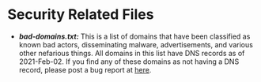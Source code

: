 # Security Related Files

- ***bad-domains.txt:*** This is a list of domains that have been classified as known bad actors, disseminating malware, advertisements, and various other nefarious things. All domains in this list have DNS records as of 2021-Feb-02. If you find any of these domains as not having a DNS record, please post a bug report at [here](https://github.com/adnieman/misc/issues).

